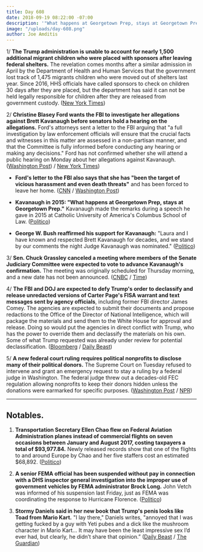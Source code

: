 ```yaml
---
title: Day 608
date: 2018-09-19 08:22:00 -07:00
description: '"What happens at Georgetown Prep, stays at Georgetown Prep."'
image: "/uploads/day-608.png"
author: Joe Amditis
---
```


1/ **The Trump administration is unable to account for nearly 1,500 additional migrant children who were placed with sponsors after leaving federal shelters.** The revelation comes months after a similar admission in April by the Department of Health and Human Services that the government lost track of 1,475 migrants children who were moved out of shelters last year. Since 2016, HHS officials have called sponsors to check on children 30 days after they are placed, but the department has said it can not be held legally responsible for children after they are released from government custody. ([New York Times](https://www.nytimes.com/2018/09/18/us/politics/us-migrant-children-whereabouts-.html))

2/ **Christine Blasey Ford wants the FBI to investigate her allegations against Brett Kavanaugh before senators hold a hearing on the allegations.** Ford's attorneys sent a letter to the FBI arguing that "a full investigation by law enforcement officials will ensure that the crucial facts and witnesses in this matter are assessed in a non-partisan manner, and that the Committee is fully informed before conducting any hearing or making any decisions." Ford has not confirmed whether she will attend a public hearing on Monday about her allegations against Kavanaugh. ([Washington Post](https://www.washingtonpost.com/politics/grassley-says-mondays-hearing-will-be-limited-to-two-witnesses-kavanaugh-and-his-accuser/2018/09/18/301da074-bb48-11e8-a8aa-860695e7f3fc_story.html?utm_term=.f9dc799b7c5c)) / [New York Times](https://www.nytimes.com/2018/09/18/us/politics/christine-blasey-ford-kavanaugh-senate-hearing.html))

* **Ford's letter to the FBI  also says that she has "been the target of vicious harassment and even death threats"** and has been forced to leave her home. ([CNN](https://www.cnn.com/2018/09/18/politics/ford-letter-fbi/index.html) / [Washington Post](https://www.washingtonpost.com/politics/kavanaughs-accuser-thought-her-life-would-be-upended-she-was-right/2018/09/18/1f0a824e-bb5b-11e8-a8aa-860695e7f3fc_story.html?utm_term=.08146bed1852))

* **Kavanaugh in 2015: "What happens at Georgetown Prep, stays at Georgetown Prep."** Kavanaugh made the remarks during a speech he gave in 2015 at Catholic University of America's Columbus School of Law. ([Politico](https://www.politico.com/story/2018/09/18/kavanaugh-what-happens-geogetown-prep-828420))

* **George W. Bush reaffirmed his support for Kavanaugh:** "Laura and I have known and respected Brett Kavanaugh for decades, and we stand by our comments the night Judge Kavanaugh was nominated." ([Politico](https://www.politico.com/story/2018/09/18/george-bush-supports-kavanaugh-827976))

3/ **Sen. Chuck Grassley canceled a meeting where members of the Senate Judiciary Committee were expected to vote to advance Kavanaugh's confirmation.** The meeting was originally scheduled for Thursday morning, and a new date has not been announced. ([CNBC](https://www.cnbc.com/2018/09/18/grassley-cancels-committee-meeting-before-kavanaugh-ford-hearing.html) / [Time](http://time.com/5400181/brett-kavanaugh-supreme-court-confirmation-vote-cancel/))

4/ **The FBI and DOJ are expected to defy Trump's order to declassify and release unredacted versions of Carter Page's FISA warrant and text messages sent by agency officials**, including former FBI director James Comey. The agencies are expected to submit their documents and propose redactions to the Office of the Director of National Intelligence, which will package the materials and send them to the White House for approval and release. Doing so would put the agencies in direct conflict with Trump, who has the power to override them and declassify the materials on his own. Some of what Trump requested was already under review for potential declassification. ([Bloomberg](https://www.bloomberg.com/news/articles/2018-09-19/fbi-doj-said-to-plan-redactions-despite-trump-s-document-order) / [Daily Beast](https://www.thedailybeast.com/russia-investigation-fbi-and-doj-will-reportedly-defy-trump-and-redact-secret-documents))

5/ **A new federal court ruling requires political nonprofits to disclose many of their political donors.** The Supreme Court on Tuesday refused to intervene and grant an emergency request to stay a ruling by a federal judge in Washington. The federal judge threw out a decades-old FEC regulation allowing nonprofits to keep their donors hidden unless the donations were earmarked for specific purposes. ([Washington Post](https://www.washingtonpost.com/politics/political-nonprofits-must-now-name-many-of-their-donors-under-federal-court-ruling-after-supreme-court-declines-to-intervene/2018/09/18/851ea210-bb72-11e8-9812-a389be6690af_story.html?utm_term=.1f98e2c9e856) / [NPR](https://www.npr.org/2018/09/18/648722358/supreme-court-orders-disclosure-for-dark-money-as-new-report-unveils-some-donors))

---

## Notables.

1. **Transportation Secretary Ellen Chao flew on Federal Aviation Administration planes instead of commercial flights on seven occasions between January and August 2017, costing taxpayers a total of $93,977.84.** Newly released records show that one of the flights to and around Europe by Chao and her five staffers cost an estimated $68,892. ([Politico](https://www.politico.com/story/2018/09/18/elaine-chao-government-flights-taxpayers-796004))

2. **A senior FEMA official has been suspended without pay in connection with a DHS inspector general investigation into the improper use of government vehicles by FEMA administrator Brock Long.** John Vetch was informed of his suspension last Friday, just as FEMA was coordinating the response to Hurricane Florence. ([Politico](https://www.politico.com/story/2018/09/18/fema-official-suspended-probe-827975))

3. **Stormy Daniels said in her new book that Trump's penis looks like Toad from Mario Kart.** "I lay there," Daniels writes, "annoyed that I was getting fucked by a guy with Yeti pubes and a dick like the mushroom character in Mario Kart... It may have been the least impressive sex I’d ever had, but clearly, he didn’t share that opinion.” ([Daily Beast](https://www.thedailybeast.com/trumps-penis-looks-like-toad-from-mario-kart-says-stormy-daniels) / [The Guardian](https://www.theguardian.com/us-news/2018/sep/18/stormy-daniels-tell-all-book-on-trump-salacious-detail-and-claims-of-cheating))